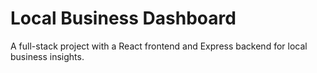 # Local Business Dashboard

A full-stack project with a React frontend and Express backend for local business insights.
